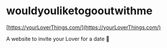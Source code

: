 # wouldyouliketogooutwithme
[https://yourLoverThings.com/](https://yourLoverThings.com/)

A website to invite your Lover for a date 🥰
